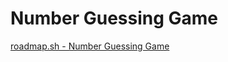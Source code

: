 # Number Guessing Game
[roadmap.sh - Number Guessing Game](https://roadmap.sh/projects/number-guessing-game)
